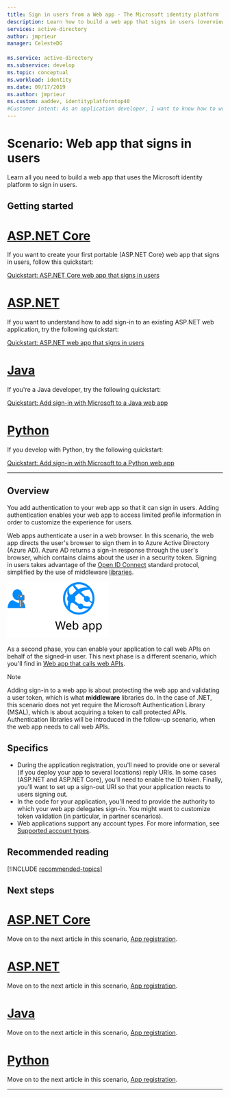 ```yaml
---
title: Sign in users from a Web app - The Microsoft identity platform | Azure
description: Learn how to build a web app that signs in users (overview)
services: active-directory
author: jmprieur
manager: CelesteDG

ms.service: active-directory
ms.subservice: develop
ms.topic: conceptual
ms.workload: identity
ms.date: 09/17/2019
ms.author: jmprieur
ms.custom: aaddev, identityplatformtop40
#Customer intent: As an application developer, I want to know how to write a web app that signs in users by using the Microsoft identity platform.
---
```


# Scenario: Web app that signs in users

Learn all you need to build a web app that uses the Microsoft identity platform to sign in users.

## Getting started

# [ASP.NET Core](#tab/aspnetcore)

If you want to create your first portable (ASP.NET Core) web app that signs in users, follow this quickstart:

[Quickstart: ASP.NET Core web app that signs in users](quickstart-v2-aspnet-core-webapp.md)

# [ASP.NET](#tab/aspnet)

If you want to understand how to add sign-in to an existing ASP.NET web application, try the following quickstart:

[Quickstart: ASP.NET web app that signs in users](quickstart-v2-aspnet-webapp.md)

# [Java](#tab/java)

If you're a Java developer, try the following quickstart:

[Quickstart: Add sign-in with Microsoft to a Java web app](quickstart-v2-java-webapp.md)

# [Python](#tab/python)

If you develop with Python, try the following quickstart:

[Quickstart: Add sign-in with Microsoft to a Python web app](quickstart-v2-python-webapp.md)

---

## Overview

You add authentication to your web app so that it can sign in users. Adding authentication enables your web app to access limited profile information in order to customize the experience for users.

Web apps authenticate a user in a web browser. In this scenario, the web app directs the user's browser to sign them in to Azure Active Directory (Azure AD). Azure AD returns a sign-in response through the user's browser, which contains claims about the user in a security token. Signing in users takes advantage of the [Open ID Connect](./v2-protocols-oidc.md) standard protocol, simplified by the use of middleware [libraries](scenario-web-app-sign-user-app-configuration.md#libraries-for-protecting-web-apps).

![Web app signs in users](./media/scenario-webapp/scenario-webapp-signs-in-users.svg)

As a second phase, you can enable your application to call web APIs on behalf of the signed-in user. This next phase is a different scenario, which you'll find in [Web app that calls web APIs](scenario-web-app-call-api-overview.md).

> [!NOTE]
> Adding sign-in to a web app is about protecting the web app and validating a user token, which is what  **middleware** libraries do. In the case of .NET, this scenario does not yet require the Microsoft Authentication Library (MSAL), which is about acquiring a token to call protected APIs. Authentication libraries will be introduced in the follow-up scenario, when the web app needs to call web APIs.

## Specifics

- During the application registration, you'll need to provide one or several (if you deploy your app to several locations) reply URIs. In some cases (ASP.NET and ASP.NET Core), you'll need to enable the ID token. Finally, you'll want to set up a sign-out URI so that your application reacts to users signing out.
- In the code for your application, you'll need to provide the authority to which your web app delegates sign-in. You might want to customize token validation (in particular, in partner scenarios).
- Web applications support any account types. For more information, see [Supported account types](v2-supported-account-types.md).

## Recommended reading

[!INCLUDE [recommended-topics](../../../includes/active-directory-develop-scenarios-prerequisites.md)]

## Next steps

# [ASP.NET Core](#tab/aspnetcore)

Move on to the next article in this scenario,
[App registration](./scenario-web-app-sign-user-app-registration.md?tabs=aspnetcore).

# [ASP.NET](#tab/aspnet)

Move on to the next article in this scenario,
[App registration](./scenario-web-app-sign-user-app-registration.md?tabs=aspnet).

# [Java](#tab/java)

Move on to the next article in this scenario,
[App registration](./scenario-web-app-sign-user-app-registration.md?tabs=java).

# [Python](#tab/python)

Move on to the next article in this scenario,
[App registration](./scenario-web-app-sign-user-app-registration.md?tabs=python).

---
